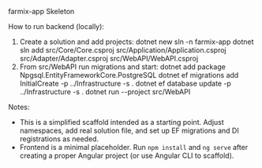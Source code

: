 
farmix-app Skeleton

How to run backend (locally):
1. Create a solution and add projects:
   dotnet new sln -n farmix-app
   dotnet sln add src/Core/Core.csproj src/Application/Application.csproj src/Adapter/Adapter.csproj src/WebAPI/WebAPI.csproj
2. From src/WebAPI run migrations and start:
   dotnet add package Npgsql.EntityFrameworkCore.PostgreSQL
   dotnet ef migrations add InitialCreate -p ../Infrastructure -s .
   dotnet ef database update -p ../Infrastructure -s .
   dotnet run --project src/WebAPI

Notes:
- This is a simplified scaffold intended as a starting point. Adjust namespaces, add real solution file, and set up EF migrations and DI registrations as needed.
- Frontend is a minimal placeholder. Run `npm install` and `ng serve` after creating a proper Angular project (or use Angular CLI to scaffold).
